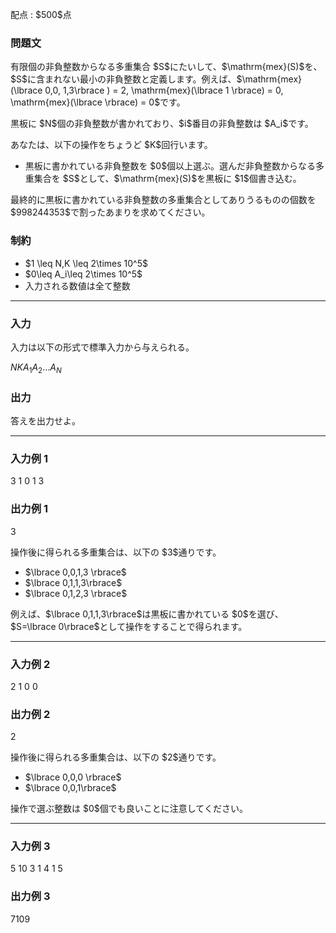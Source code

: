
<div>

<span>

<span>

<p>
配点 : $500$点
</p>

<div>

<section>

### **問題文**

<p>
有限個の非負整数からなる多重集合 $S$にたいして、$\mathrm{mex}(S)$を、$S$に含まれない最小の非負整数と定義します。例えば、$\mathrm{mex}(\lbrace 0,0, 1,3\rbrace ) = 2, \mathrm{mex}(\lbrace 1 \rbrace) = 0, \mathrm{mex}(\lbrace  \rbrace) = 0$です。
</p>

<p>
黒板に $N$個の非負整数が書かれており、$i$番目の非負整数は $A_i$です。
</p>

<p>
あなたは、以下の操作をちょうど $K$回行います。
</p>

<ul>

<li>
黒板に書かれている非負整数を $0$個以上選ぶ。選んだ非負整数からなる多重集合を $S$として、$\mathrm{mex}(S)$を黒板に $1$個書き込む。
</li>

</ul>

<p>
最終的に黒板に書かれている非負整数の多重集合としてありうるものの個数を $998244353$で割ったあまりを求めてください。
</p>

</section>

</div>

<div>

<section>

### **制約**

<ul>

<li>
$1 \leq N,K \leq 2\times 10^5$
</li>

<li>
$0\leq A_i\leq 2\times 10^5$
</li>

<li>
入力される数値は全て整数
</li>

</ul>

</section>

</div>

---

<div>

<div>

<section>

### **入力**

<p>
入力は以下の形式で標準入力から与えられる。
</p>

<div>

$N$$K$$A_1$$A_2$$\ldots$$A_N$
</div>

</section>

</div>

<div>

<section>

### **出力**

<p>
答えを出力せよ。
</p>

</section>

</div>

</div>

---

<div>

<section>

### **入力例 1**

<div>

3 1
0 1 3

</div>

</section>

</div>

<div>

<section>

### **出力例 1**

<div>

3

</div>

<p>
操作後に得られる多重集合は、以下の $3$通りです。
</p>

<ul>

<li>
$\lbrace 0,0,1,3 \rbrace$
</li>

<li>
$\lbrace 0,1,1,3\rbrace$
</li>

<li>
$\lbrace 0,1,2,3 \rbrace$
</li>

</ul>

<p>
例えば、$\lbrace 0,1,1,3\rbrace$は黒板に書かれている $0$を選び、$S=\lbrace 0\rbrace$として操作をすることで得られます。
</p>

</section>

</div>

---

<div>

<section>

### **入力例 2**

<div>

2 1
0 0

</div>

</section>

</div>

<div>

<section>

### **出力例 2**

<div>

2

</div>

<p>
操作後に得られる多重集合は、以下の $2$通りです。
</p>

<ul>

<li>
$\lbrace 0,0,0 \rbrace$
</li>

<li>
$\lbrace 0,0,1\rbrace$
</li>

</ul>

<p>
操作で選ぶ整数は $0$個でも良いことに注意してください。
</p>

</section>

</div>

---

<div>

<section>

### **入力例 3**

<div>

5 10
3 1 4 1 5

</div>

</section>

</div>

<div>

<section>

### **出力例 3**

<div>

7109

</div>

</section>

</div>

</span>

</span>

</div>
